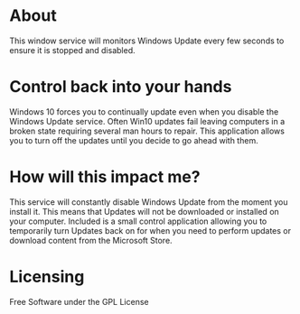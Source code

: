 # About
This window service will monitors Windows Update every few seconds to ensure it is stopped and disabled. 

# Control back into your hands
Windows 10 forces you to continually update even when you disable the Windows Update service.
Often Win10 updates fail leaving computers in a broken state requiring several man hours to repair. This application allows you to turn off the updates until you decide to go ahead with them.

# How will this impact me?
This service will constantly disable Windows Update from the moment you install it. 
This means that Updates will not be downloaded or installed on your computer.
Included is a small control application allowing you to temporarily turn Updates back on for when you need to perform updates or download content from the Microsoft Store.

# Licensing
Free Software under the GPL License

